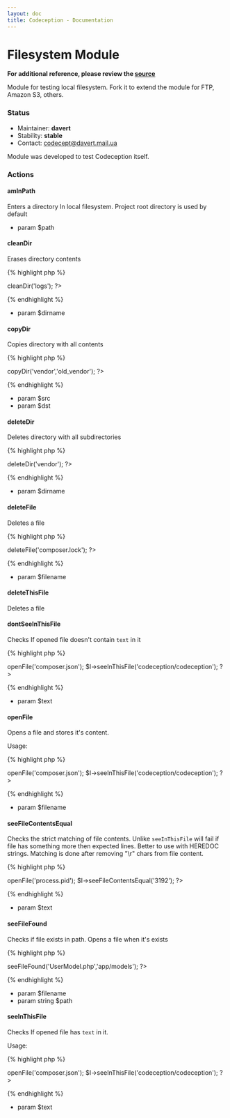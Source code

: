 ```yaml
---
layout: doc
title: Codeception - Documentation
---
```


# Filesystem Module
**For additional reference, please review the [source](https://github.com/Codeception/Codeception/tree/master/src/Codeception/Module/Filesystem.php)**


Module for testing local filesystem.
Fork it to extend the module for FTP, Amazon S3, others.

### Status

* Maintainer: **davert**
* Stability: **stable**
* Contact: codecept@davert.mail.ua

Module was developed to test Codeception itself.

### Actions


#### amInPath


Enters a directory In local filesystem.
Project root directory is used by default

 * param $path


#### cleanDir


Erases directory contents

{% highlight php %}

<?php
$I->cleanDir('logs');
?>

{% endhighlight %}

 * param $dirname


#### copyDir


Copies directory with all contents

{% highlight php %}

<?php
$I->copyDir('vendor','old_vendor');
?>

{% endhighlight %}

 * param $src
 * param $dst


#### deleteDir


Deletes directory with all subdirectories

{% highlight php %}

<?php
$I->deleteDir('vendor');
?>

{% endhighlight %}

 * param $dirname


#### deleteFile


Deletes a file

{% highlight php %}

<?php
$I->deleteFile('composer.lock');
?>

{% endhighlight %}

 * param $filename


#### deleteThisFile


Deletes a file


#### dontSeeInThisFile


Checks If opened file doesn't contain `text` in it

{% highlight php %}

<?php
$I->openFile('composer.json');
$I->seeInThisFile('codeception/codeception');
?>

{% endhighlight %}

 * param $text


#### openFile


Opens a file and stores it's content.

Usage:

{% highlight php %}

<?php
$I->openFile('composer.json');
$I->seeInThisFile('codeception/codeception');
?>

{% endhighlight %}

 * param $filename


#### seeFileContentsEqual


Checks the strict matching of file contents.
Unlike `seeInThisFile` will fail if file has something more then expected lines.
Better to use with HEREDOC strings.
Matching is done after removing "\r" chars from file content.

{% highlight php %}

<?php
$I->openFile('process.pid');
$I->seeFileContentsEqual('3192');
?>

{% endhighlight %}

 * param $text


#### seeFileFound


Checks if file exists in path.
Opens a file when it's exists

{% highlight php %}

<?php
$I->seeFileFound('UserModel.php','app/models');
?>

{% endhighlight %}

 * param $filename
 * param string $path


#### seeInThisFile


Checks If opened file has `text` in it.

Usage:

{% highlight php %}

<?php
$I->openFile('composer.json');
$I->seeInThisFile('codeception/codeception');
?>

{% endhighlight %}

 * param $text
